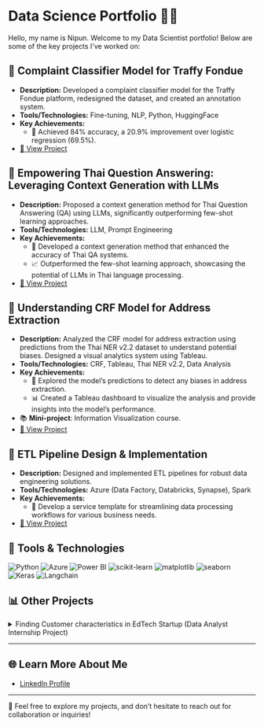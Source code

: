 # Data Science Portfolio 👨‍💻

Hello, my name is Nipun. Welcome to my Data Scientist portfolio! Below are some of the key projects I've worked on:

## 🔄 **Complaint Classifier Model for Traffy Fondue**
   - **Description:** Developed a complaint classifier model for the Traffy Fondue platform, redesigned the dataset, and created an annotation system.
   - **Tools/Technologies:** Fine-tuning, NLP, Python, HuggingFace
   - **Key Achievements:**
     - 🎯 Achieved 84% accuracy, a 20.9% improvement over logistic regression (69.5%).
   - [🔗 View Project](https://github.com/nlp-chula/traffy-predict)


## 🔄 **Empowering Thai Question Answering: Leveraging Context Generation with LLMs**
   - **Description:** Proposed a context generation method for Thai Question Answering (QA) using LLMs, significantly outperforming few-shot learning approaches.
   - **Tools/Technologies:** LLM, Prompt Engineering
   - **Key Achievements:**
     - 🎯 Developed a context generation method that enhanced the accuracy of Thai QA systems.
     - 📈 Outperformed the few-shot learning approach, showcasing the potential of LLMs in Thai language processing.
   - [🔗 View Project](https://github.com/Nippypipo/CGAP_TH_QA/tree/main)


## 🔄 **Understanding CRF Model for Address Extraction**
   - **Description:** Analyzed the CRF model for address extraction using predictions from the Thai NER v2.2 dataset to understand potential biases. Designed a visual analytics system using Tableau.
   - **Tools/Technologies:** CRF, Tableau, Thai NER v2.2, Data Analysis
   - **Key Achievements:**
     - 🎯 Explored the model’s predictions to detect any biases in address extraction.
     - 📊 Created a Tableau dashboard to visualize the analysis and provide insights into the model’s performance.
   - 📚 **Mini-project**: Information Visualization course.
   - [🔗 View Project](https://public.tableau.com/app/profile/nipun.angkavichai3120/viz/InfoVisModelInterpretation/sheet3?publish=yes)


## 🔄 **ETL Pipeline Design & Implementation**
   - **Description:** Designed and implemented ETL pipelines for robust data engineering solutions.
   - **Tools/Technologies:** Azure (Data Factory, Databricks, Synapse), Spark
   - **Key Achievements:**
     - 🧹 Develop a service template for streamlining data processing workflows for various business needs.
   - [🔗 View Project](https://medium.com/@nipunaungkawichai_54820/%E0%B8%AA%E0%B8%A3%E0%B9%89%E0%B8%B2%E0%B8%87-etl-pipeline-%E0%B8%94%E0%B9%89%E0%B8%A7%E0%B8%A2-microsoft-azure-end-to-end-data-engineer-project-554c3c90914c)

## 🔧 Tools & Technologies

![Python](https://img.shields.io/badge/Python-3.9-blue)
![Azure](https://img.shields.io/badge/Azure-blue)
![Power BI](https://img.shields.io/badge/Power_BI-Report-blue)
![scikit-learn](https://img.shields.io/badge/scikit--learn-0.24-orange)
![matplotlib](https://img.shields.io/badge/matplotlib-3.4-blue)
![seaborn](https://img.shields.io/badge/seaborn-0.11.2-green)
![Keras](https://img.shields.io/badge/Keras-2.4.3-red)
![Langchain](https://img.shields.io/badge/Langchain-0.0.72-purple)


## 📊  Other Projects

<details>
  <summary>Finding Customer characteristics in EdTech Startup (Data Analyst Internship Project)</summary>

  **Description:** Applied NLP, K-means clustering, and rule-based classification to identify customer segments.  
  **Technologies:** NLP, K-means, Python, Google Sheet

  - **Achievements:**  
    - Identified key customer segments for targeted marketing.  
    - Created various charts to visualize insights.
  
</details>



---

## 🌐 Learn More About Me

- [LinkedIn Profile](https://www.linkedin.com/in/nipun-angkavichai-935455253/) 

---

💬 Feel free to explore my projects, and don’t hesitate to reach out for collaboration or inquiries!
